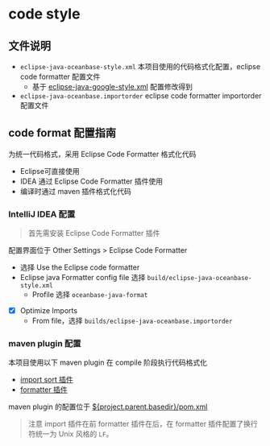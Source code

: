 # code style

## 文件说明

- `eclipse-java-oceanbase-style.xml` 本项目使用的代码格式化配置，eclipse code formatter 配置文件
    - 基于 [eclipse-java-google-style.xml](https://github.com/google/styleguide/blob/gh-pages/eclipse-java-google-style.xml) 配置修改得到
- `eclipse-java-oceanbase.importorder` eclipse code formatter importorder 配置文件

## code format 配置指南

为统一代码格式，采用 Eclipse Code Formatter 格式化代码

- Eclipse可直接使用
- IDEA 通过 Eclipse Code Formatter 插件使用
- 编译时通过 maven 插件格式化代码

### IntelliJ IDEA 配置

> 首先需安装 Eclipse Code Formatter 插件

配置界面位于 Other Settings > Eclipse Code Formatter

- 选择 Use the Eclipse code formatter
- Eclipse java Formatter config file 选择 `build/eclipse-java-oceanbase-style.xml`
    - Profile 选择 `oceanbase-java-format`
- [x] Optimize Imports
    - From file，选择 `builds/eclipse-java-oceanbase.importorder`

### maven plugin 配置

本项目使用以下 maven plugin 在 compile 阶段执行代码格式化

- [import sort 插件](https://code.revelc.net/impsort-maven-plugin/)
- [formatter 插件](https://code.revelc.net/formatter-maven-plugin/)

maven plugin 的配置位于 [${project.parent.basedir}/pom.xml](../../pom.xml)

> 注意 import 插件在前 formatter 插件在后，在 formatter 插件配置了换行符统一为 Unix 风格的 `LF`。
